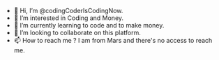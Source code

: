 - 👋 Hi, I’m @codingCoderIsCodingNow.
- 👀 I’m interested in Coding and Money.
- 🌱 I’m currently learning to code and to make money.
- 💞️ I’m looking to collaborate on this platform.
- 📫 How to reach me ? I am from Mars and there's no access to reach me.

<!---
codingCoderIsCodingNow/codingCoderIsCodingNow is a ✨ special ✨ repository because its `README.md` (this file) appears on your GitHub profile.
You can click the Preview link to take a look at your changes.
--->
